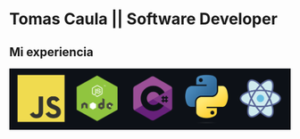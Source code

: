 # Tomas Caula || Software Developer 

## Mi experiencia
<picture>
  <source media="(prefers-color-scheme: dark)" srcset="./experiencia.png">
  <source media="(prefers-color-scheme: light)" srcset="./experiencia.png">
  <img alt="Shows an illustrated sun in light mode and a moon with stars in dark mode." src="./experiencia.png">
</picture>